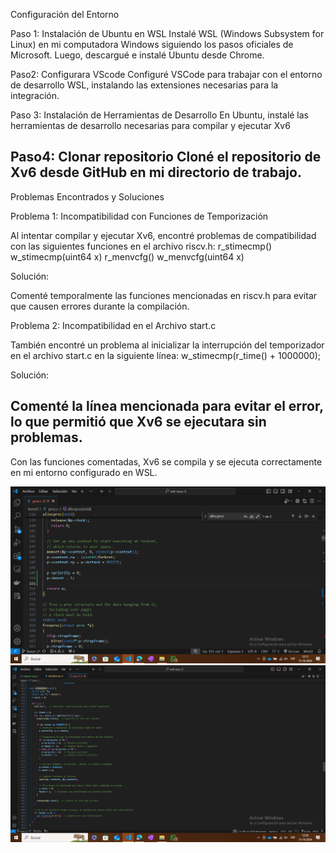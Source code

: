 Configuración del Entorno

Paso 1: Instalación de Ubuntu en WSL
Instalé WSL (Windows Subsystem for Linux) en mi computadora Windows siguiendo los pasos oficiales de Microsoft.
Luego, descargué e instalé Ubuntu desde Chrome.

Paso2: Configurara VScode
Configuré VSCode para trabajar con el entorno de desarrollo WSL, instalando las extensiones necesarias para la integración.

Paso 3: Instalación de Herramientas de Desarrollo
En Ubuntu, instalé las herramientas de desarrollo necesarias para compilar y ejecutar Xv6

Paso4: Clonar repositorio
Cloné el repositorio de Xv6 desde GitHub en mi directorio de trabajo.
----------------------------------------------------------------------------------------------------------------------------
Problemas Encontrados y Soluciones

Problema 1: Incompatibilidad con Funciones de Temporización

Al intentar compilar y ejecutar Xv6, encontré problemas de compatibilidad con las siguientes funciones en el archivo riscv.h:
r_stimecmp()
w_stimecmp(uint64 x)
r_menvcfg()
w_menvcfg(uint64 x)

Solución:

Comenté temporalmente las funciones mencionadas en riscv.h para evitar que causen errores durante la compilación.

Problema 2: Incompatibilidad en el Archivo start.c

También encontré un problema al inicializar la interrupción del temporizador en el archivo start.c en la siguiente línea:
w_stimecmp(r_time() + 1000000);

Solución:

Comenté la línea mencionada para evitar el error, lo que permitió que Xv6 se ejecutara sin problemas.
----------------------------------------------------------------------------------------------------------------------------
Con las funciones comentadas, Xv6 se compila y se ejecuta correctamente en mi entorno configurado en WSL.

![Primera Captura del SO funcionando](Capturas/Captura1.png)
![Seguda Captura del SO funcionando](Capturas/Captura2.png)